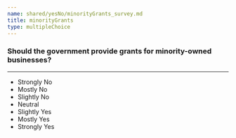 ```yaml
---
name: shared/yesNo/minorityGrants_survey.md
title: minorityGrants
type: multipleChoice
---
```


### Should the government provide grants for minority-owned businesses?

---

- Strongly No
- Mostly No
- Slightly No
- Neutral
- Slightly Yes
- Mostly Yes
- Strongly Yes


